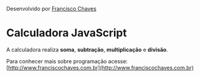 Desenvolvido por [Francisco Chaves](http://www.franciscochaves.com.br)

# Calculadora JavaScript

A calculadora realiza **soma**, **subtração**, **multiplicação** e **divisão**.

Para conhecer mais sobre programação acesse: [http://www.franciscochaves.com.br](http://www.franciscochaves.com.br)
